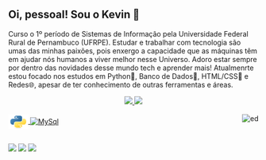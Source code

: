 ## Oi, pessoal! Sou o Kevin 👾

Curso o 1º período de Sistemas de Informação pela Universidade Federal Rural de Pernambuco (UFRPE). Estudar e trabalhar com tecnologia são umas das minhas paixões, pois enxergo a capacidade que as máquinas têm em ajudar nós humanos a viver melhor nesse Universo. Adoro estar sempre por dentro das novidades desse mundo tech e aprender mais! Atualmenrte estou focado nos estudos em Python🐍, Banco de Dados🎲, HTML/CSS📝 e Redes🌐, apesar de ter conhecimento de outras ferramentas e áreas.

<div align="center">
  <a href="https://github.com/cyberkevinferreira">
  <img height="180em" src="https://github-readme-stats.vercel.app/api?username=cyberkevinferreira&show_icons=true&theme=midnight-purple&include_all_commits=true&count_private=true"/>
  <img height="120em" src="https://github-readme-stats.vercel.app/api/top-langs/?username=cyberkevinferreira&layout=compact&langs_count=7&theme=midnight-purple"/>
</div>
<div style="display: inline_block"><br>
  <img align="center" alt="Python" height="30" width="40" src="https://raw.githubusercontent.com/devicons/devicon/master/icons/python/python-original.svg">
  <img align="center" alt="MySql" height="30" width="40" src="https://cdn.jsdelivr.net/gh/devicons/devicon/icons/mysql/mysql-original.svg">
  <img align="right" alt="ed" src="https://media0.giphy.com/media/udhngZK2IFTc4/200w.webp?cid=ecf05e475d8x229lxc4lqvc8d7q7a9e7wwjgsfikhhvdhiyt&rid=200w.webp&ct=g">
</div>

##
                                                                                 
<div>
  <a href="https://instagram.com/kvinixs" target="_blank"><img src="https://img.shields.io/badge/-Instagram-%23E4405F?style=for-the-badge&logo=instagram&logoColor=white" target="_blank"></a>
  <a href = "mailto:devkevferreira@gmail.com"><img src="https://img.shields.io/badge/-Gmail-%23333?style=for-the-badge&logo=gmail&logoColor=white" target="_blank"></a>
  <a href="https://www.linkedin.com/in/kevin-ferreira-29a082226/" target="_blank"><img src="https://img.shields.io/badge/-LinkedIn-%230077B5?style=for-the-badge&logo=linkedin&logoColor=white" target="_blank"></a> 
</div>
